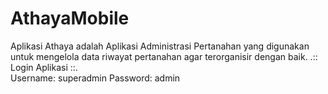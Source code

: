 # AthayaMobile
Aplikasi Athaya adalah Aplikasi Administrasi Pertanahan yang digunakan untuk mengelola data riwayat pertanahan agar terorganisir dengan baik.
.:: Login Aplikasi ::. <br>
Username: superadmin
Password: admin
